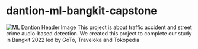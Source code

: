 # dantion-ml-bangkit-capstone
![ML Dantion Header Image](https://user-images.githubusercontent.com/103911439/171101476-9f292d3b-3b90-4f76-b61b-29890768f54e.png)
This project is about traffic accident and street crime audio-based detection.
We created this project to complete our study in Bangkit 2022 led by GoTo, Traveloka and Tokopedia
